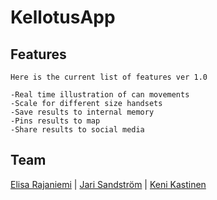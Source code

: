 # KellotusApp

## Features

```
Here is the current list of features ver 1.0

-Real time illustration of can movements
-Scale for different size handsets
-Save results to internal memory
-Pins results to map
-Share results to social media
```
## Team

[Elisa Rajaniemi](https://github.com/elisara/) | [Jari Sandström](https://github.com/jarisand/) | [Keni Kastinen](https://github.com/KeniKastinen/)
